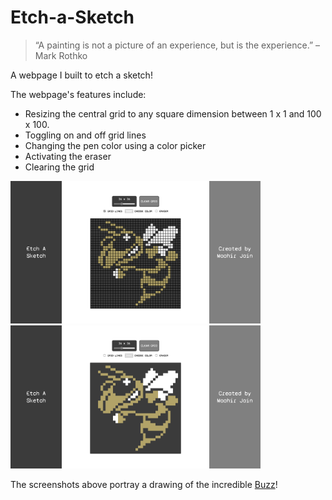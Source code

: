 # Etch-a-Sketch

> “A painting is not a picture of an experience, but is the experience.” –Mark Rothko

A webpage I built to etch a sketch! 

The webpage's features include:
- Resizing the central grid to any square dimension between 1 x 1 and 100 x 100.
- Toggling on and off grid lines
- Changing the pen color using a color picker
- Activating the eraser
- Clearing the grid

<img src="./screenshots/gridlines_screenshot.png" alt="Buzz Sketch with grid lines" width="400px"><img src="./screenshots/nogridlines_screenshot.png" alt="Buzz Sketch without grid lines" width="400px">

The screenshots above portray a drawing of the incredible [Buzz](https://ramblinwreck.com/buzz/)!
